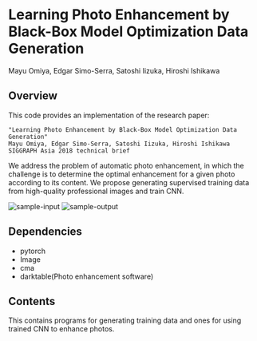 # Learning Photo Enhancement by Black-Box Model Optimization Data Generation
Mayu Omiya, Edgar Simo-Serra, Satoshi Iizuka, Hiroshi Ishikawa


## Overview
This code provides an implementation of the research paper:

	"Learning Photo Enhancement by Black-Box Model Optimization Data Generation"
	Mayu Omiya, Edgar Simo-Serra, Satoshi Iizuka, Hiroshi Ishikawa
  	SIGGRAPH Asia 2018 technical brief

We address the problem of automatic photo enhancement, in which the challenge is to determine the optimal enhancement for a given photo according to its content. We propose generating supervised training data from high-quality professional images and train CNN.

![sample-input](https://user-images.githubusercontent.com/48705918/55223421-8218c200-5251-11e9-8c80-bcf8bb48a101.jpg)
![sample-output](https://user-images.githubusercontent.com/48705918/55223422-8218c200-5251-11e9-86d1-9067887cd848.jpg)

## Dependencies
- pytorch
- Image
- cma
- darktable(Photo enhancement software)

## Contents
This contains programs for generating training data and ones for using trained CNN to enhance photos.
